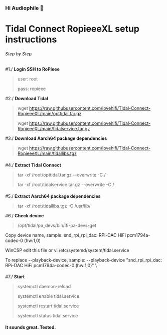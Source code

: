 
### Hi Audiophile 👋


# Tidal Connect RopieeeXL setup instructions

###### Step by Step
#1./ **Login SSH to RoPieee**
> 
> user: root
>
> pass: ropieee
>


#2./ **Download Tidal**
> wget https://raw.githubusercontent.com/lovehifi/Tidal-Connect-RopieeeXL/main/opttidal.tar.gz
> 
> wget https://raw.githubusercontent.com/lovehifi/Tidal-Connect-RopieeeXL/main/tidalservice.tar.gz
>
#3./ **Download Aarch64 package dependencies**
> wget https://raw.githubusercontent.com/lovehifi/Tidal-Connect-RopieeeXL/main/tidallibs.tgz
> 
> 
####
####
#4./ **Extract Tidal Connect**
> tar -xf /root/opttidal.tar.gz --overwrite -C /
> 
> tar -xf /root/tidalservice.tar.gz --overwrite -C /
> 
> 
####
####
#5./ **Extract Aarch64 package dependencies**
> tar -xf /root/tidallibs.tgz -C /usr/lib/
>

#6./ **Check device**
> /opt/tidal/pa_devs/bin/ifi-pa-devs-get
> 
Copy device name, sample: snd_rpi_rpi_dac: RPi-DAC HiFi pcm1794a-codec-0 (hw:1,0)
> 
WinCSP edit this file or vi /etc/systemd/system/tidal.service
> 
To replace --playback-device, sample: --playback-device "snd_rpi_rpi_dac: RPi-DAC HiFi pcm1794a-codec-0 (hw:1,0)" \
> 
####

####
####
#7./ **Start**
> systemctl daemon-reload
> 
> systemctl enable tidal.service
> 
> systemctl restart tidal.service
> 
> systemctl status tidal.service
> 
####
####
#### It sounds great. Tested.
